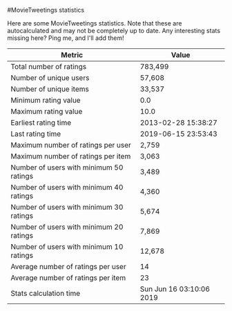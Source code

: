 #MovieTweetings statistics

Here are some MovieTweetings statistics. Note that these are autocalculated and may not be completely up to date. Any interesting stats missing here? Ping me, and I'll add them!

Metric | Value
--- | ---
Total number of ratings                 | 783,499
Number of unique users                  | 57,608
Number of unique items                  | 33,537
Minimum rating value                    | 0.0
Maximum rating value                    | 10.0
Earliest rating time                    | 2013-02-28 15:38:27
Last rating time                        | 2019-06-15 23:53:43
Maximum number of ratings per user      | 2,759
Maximum number of ratings per item      | 3,063
Number of users with minimum 50 ratings | 3,489
Number of users with minimum 40 ratings | 4,360
Number of users with minimum 30 ratings | 5,674
Number of users with minimum 20 ratings | 7,869
Number of users with minimum 10 ratings | 12,678
Average number of ratings per user      | 14
Average number of ratings per item      | 23
Stats calculation time                  | Sun Jun 16 03:10:06 2019

